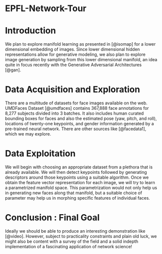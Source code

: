 # EPFL-Network-Tour

Introduction
============

We plan to explore manifold learning as presented in [@isomap] for a
lower dimensional embedding of images. Since lower dimensional hidden
representations allow for generative modeling, we also plan to explore
image generation by sampling from this lower dimensional manifold, an
idea quite in focus recently with the Generative Adversarial
Architectures [@gan].

Data Acquisition and Exploration
================================

There are a multitude of datasets for face images available on the web.
UMDFaces Dataset [@umdfaces] contains 367,888 face annotations for 8,277
subjects divided into 3 batches. It also includes human curated bounding
boxes for faces and also the estimated pose (yaw, pitch, and roll),
locations of twenty-one keypoints, and gender information generated by a
pre-trained neural network. There are other sources like [@facedata1],
which we may explore.

Data Exploitation
=================

We will begin with choosing an appropriate dataset from a plethora that
is already available. We will then detect keypoints followed by
generating descriptors around those keypoints using a suitable
algorithm. Once we obtain the feature vector representation for each
image, we will try to learn a parametrized manifold space. This
parametrization would not only help us in generating new faces along
that manifold, but a suitable choice of parameter may help us in
morphing specific features of individual faces.

Conclusion : Final Goal
=======================

Ideally we should be able to produce an interesting demonstration like
[@video]. However, subject to practicality constraints and plain old
luck, we might also be content with a survey of the field and a solid
indepth implementation of a fascinating application of network science!



